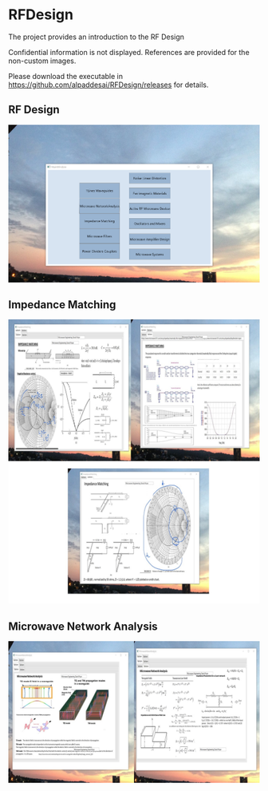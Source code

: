 # RFDesign

The project provides an introduction to the RF Design 

Confidential information is not displayed. References are provided for the non-custom images. 

Please download the executable in https://github.com/alpaddesai/RFDesign/releases for details.

## RF Design 
![image](MainWindow.png)

## Impedance Matching
![image](ImpedanceMatching.jpg)
![image](ImpedanceMatching1.jpg)

## Microwave Network Analysis
![image](MicrowaveNetworkAnalysis.jpg)


